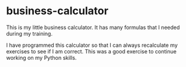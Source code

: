 # business-calculator
This is my little business calculator. It has many formulas that I needed during my training.

I have programmed this calculator so that I can always recalculate my exercises to see if I am correct. This was a good exercise to continue working on my Python skills. 
